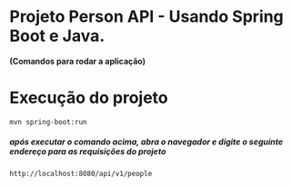 # Projeto Person API - Usando Spring Boot e Java.

**(Comandos para rodar a aplicação)**

# Execução do projeto

`mvn spring-boot:run`
##### após executar o comando acima, abra o navegador e digite o seguinte endereço para as requisições do projeto

`http://localhost:8080/api/v1/people`